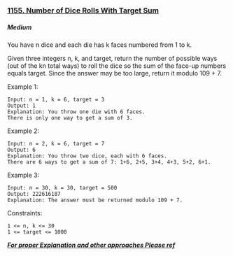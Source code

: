 ### [1155. Number of Dice Rolls With Target Sum](https://leetcode.com/problems/number-of-dice-rolls-with-target-sum/)

##### Medium

You have n dice and each die has k faces numbered from 1 to k.

Given three integers n, k, and target, return the number of possible ways (out of the kn total ways) to roll the dice so the sum of the face-up numbers equals target. Since the answer may be too large, return it modulo 109 + 7.

 

Example 1:
```JS
Input: n = 1, k = 6, target = 3
Output: 1
Explanation: You throw one die with 6 faces.
There is only one way to get a sum of 3.
```

Example 2:
```JS
Input: n = 2, k = 6, target = 7
Output: 6
Explanation: You throw two dice, each with 6 faces.
There are 6 ways to get a sum of 7: 1+6, 2+5, 3+4, 4+3, 5+2, 6+1.
```

Example 3:
```JS
Input: n = 30, k = 30, target = 500
Output: 222616187
Explanation: The answer must be returned modulo 109 + 7.
```

Constraints:
```JS
1 <= n, k <= 30
1 <= target <= 1000
```


***[For proper Explanation and other approaches Please ref](https://leet-codes.blogspot.com/2022/10/number-of-dice-rolls-with-target.html)***